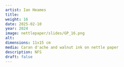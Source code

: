 ```yaml
---
artist: Ian Heames
title:
weight: 16
date: 2025-02-10
year: 2024
image: nettlepaper/slides/GP_16.png
alt: 
dimensions: 11x15 cm
media: Caran d'ache and walnut ink on nettle paper
description: NFS
draft: false
---
```


